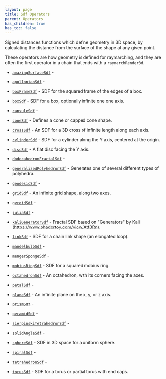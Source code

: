 ```yaml
---
layout: page
title: Sdf Operators
parent: Operators
has_children: true
has_toc: false
---
```


Signed distances functions which define geometry in 3D space, by calculating
the distance from the surface of the shape at any given point.

These operators are how geometry is defined for raymarching, and they are
often the first operator in a chain that ends with a `raymarchRender3d`.

* [`amazingSurfaceSdf`](amazingSurfaceSdf/) - 
* [`apollonianSdf`](apollonianSdf/) - 
* [`boxFrameSdf`](boxFrameSdf/) - SDF for the squared frame of the edges of a box.
* [`boxSdf`](boxSdf/) - SDF for a box, optionally infinite one one axis.

* [`capsuleSdf`](capsuleSdf/) - 
* [`coneSdf`](coneSdf/) - Defines a cone or capped cone shape.
* [`crossSdf`](crossSdf/) - An SDF for a 3D cross of infinite length along each axis.
* [`cylinderSdf`](cylinderSdf/) - SDF for a cylinder along the Y axis, centered at the origin.
* [`discSdf`](discSdf/) - A flat disc facing the Y axis.
* [`dodecahedronFractalSdf`](dodecahedronFractalSdf/) - 
* [`generalizedPolyhedronSdf`](generalizedPolyhedronSdf/) - Generates one of several different types of polyhedra.
* [`geodesicSdf`](geodesicSdf/) - 
* [`gridSdf`](gridSdf/) - An infinite grid shape, along two axes.
* [`gyroidSdf`](gyroidSdf/) - 
* [`juliaSdf`](juliaSdf/) - 
* [`kaliGeneratorSdf`](kaliGeneratorSdf/) - Fractal SDF based on "Generators" by Kali (https://www.shadertoy.com/view/Xtf3Rn).
* [`linkSdf`](linkSdf/) - SDF for a chain link shape (an elongated loop).
* [`mandelbulbSdf`](mandelbulbSdf/) - 
* [`mengerSpongeSdf`](mengerSpongeSdf/) - 
* [`mobiusRingSdf`](mobiusRingSdf/) - SDF for a squared mobius ring.
* [`octahedronSdf`](octahedronSdf/) - An octahedron, with its corners facing the axes.
* [`petalSdf`](petalSdf/) - 
* [`planeSdf`](planeSdf/) - An infinite plane on the x, y, or z axis.
* [`prismSdf`](prismSdf/) - 
* [`pyramidSdf`](pyramidSdf/) - 
* [`sierpinskiTetrahedronSdf`](sierpinskiTetrahedronSdf/) - 
* [`solidAngleSdf`](solidAngleSdf/) - 
* [`sphereSdf`](sphereSdf/) - SDF in 3D space for a uniform sphere.

* [`spiralSdf`](spiralSdf/) - 
* [`tetrahedronSdf`](tetrahedronSdf/) - 
* [`torusSdf`](torusSdf/) - SDF for a torus or partial torus with end caps.
